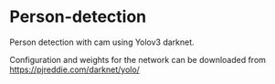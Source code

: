 # Person-detection
Person detection with cam using Yolov3 darknet. 

Configuration and weights for the network can be downloaded from https://pjreddie.com/darknet/yolo/
